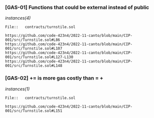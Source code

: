 ### [GAS-01] Functions that could be external instead of public

*instances(4)*

```solidity
File::   contracts/turnstile.sol

https://github.com/code-423n4/2022-11-canto/blob/main/CIP-001/src/Turnstile.sol#L86
https://github.com/code-423n4/2022-11-canto/blob/main/CIP-001/src/Turnstile.sol#L107
https://github.com/code-423n4/2022-11-canto/blob/main/CIP-001/src/Turnstile.sol#L127-L130
https://github.com/code-423n4/2022-11-canto/blob/main/CIP-001/src/Turnstile.sol#L148
```

### [GAS-02] <x> += <y> is more gas costly than <x> = <x> + <y>

*instances(1)*

```solidity
File::   contracts/turnstile.sol

https://github.com/code-423n4/2022-11-canto/blob/main/CIP-001/src/Turnstile.sol#L151
```